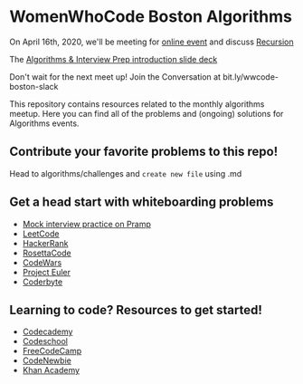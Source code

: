 # WomenWhoCode Boston Algorithms
On April 16th, 2020, we'll be meeting for [online event](https://www.meetup.com/Women-Who-Code-Boston/events/269823017/) and discuss [Recursion](https://github.com/WomenWhoCodeBoston/algorithms/blob/master/challenges/Recursion/Readme.md)

The [Algorithms & Interview Prep introduction slide deck](https://docs.google.com/presentation/d/10cpdukUw5i4Keeoptkcs6loTWFG5vGY-1baweEeDZgs/edit?usp=sharing)

Don't wait for the next meet up! Join the Conversation at bit.ly/wwcode-boston-slack

This repository contains resources related to the monthly algorithms meetup. Here you can find all of the problems and (ongoing) solutions for Algorithms events.

## Contribute your favorite problems to this repo!
Head to algorithms/challenges and `create new file` using .md

## Get a head start with whiteboarding problems
- [Mock interview practice on Pramp](https://www.pramp.com/#/)
- [LeetCode](https://leetcode.com/)
- [HackerRank](https://www.hackerrank.com/)
- [RosettaCode](http://rosettacode.org/wiki/Rosetta_Code)
- [CodeWars](http://www.codewars.com/)
- [Project Euler](https://projecteuler.net/)
- [Coderbyte](http://coderbyte.com/)


## Learning to code? Resources to get started!
- [Codecademy](http://codecademy.com)
- [Codeschool](http://codeschool.com)
- [FreeCodeCamp](http://www.freecodecamp.com/)
- [CodeNewbie](http://www.codenewbie.org/)
- [Khan Academy](https://www.khanacademy.org/computing)
